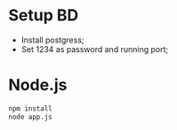 # Setup BD
- Install postgress;
- Set 1234 as password and running port;

# Node.js
```sh
npm install
node app.js
```